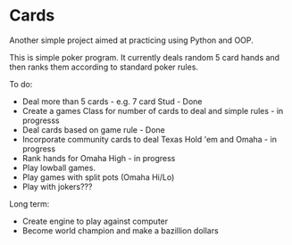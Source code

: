# Cards

Another simple project aimed at practicing using Python and OOP.

This is simple poker program. It currently deals random 5 card hands and then ranks them according to standard poker rules.

To do:

- Deal more than 5 cards - e.g. 7 card Stud - Done
- Create a games Class for number of cards to deal and simple rules - in progresss
- Deal cards based on game rule - Done
- Incorporate community cards to deal Texas Hold 'em and Omaha - in progress
- Rank hands for Omaha High - in progress
- Play lowball games.
- Play games with split pots (Omaha Hi/Lo)
- Play with jokers???

Long term:

- Create engine to play against computer
- Become world champion and make a bazillion dollars

